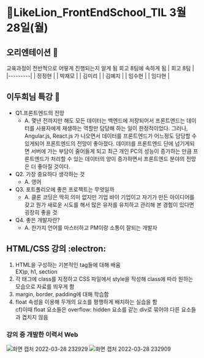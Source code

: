 # 🔖LikeLion_FrontEndSchool_TIL 3월 28일(월) 

## 오리엔테이션 :clap:
교육과정이 전반적으로 어떻게 진행되는지 알게 됨
회고 8팀에 속하게 됨
| 회고 8팀 |
|---------|
| 정정현 |
| 박재모 |
| 김미리 |
| 김예지 |
| 임수현 |
| 임다현 |
## 이두희님 특강 :rocket:
* Q1.프론트엔드의 전망
  * A. 몇년 전까지만 해도 모든 데이터는 백엔드에 저장되어서 프론트엔드는 데이터를 사용자에게 재생하는 역할만 담당해 하는 일이 한정적이었다. 그러나, Angular.js, React.js 가 나오면서 데이터를 프론트엔드가 어느정도 담당할 수 있게되어 프론트엔드의 전망이 좋아졌다. 데이터를 프론트엔드 단에 넘기게되면 서버에 가는 부담이 줄어들게 되고 최근 개인 PC의 성능이 증가하는 만큼 프론트엔드가 처리할 수 있는 데이터의 양이 증가하면서 프론트엔드 분야의 전망은 더 좋아질 것이다.
* Q2. 가장 중요하다 생각하는 것
  * A. 영어
* Q3. 포트폴리오에 좋은 프로젝트는 무엇일까
  * A. 클론 코딩은 딱히 의미 없지만 기업 바이 기업이고 자기가 만든 아이디어를 갖고 뭔가 새로운 시도를 해서 많은 유저를 유치하고 관리해 본 경험이 있다면 굉장히 좋을 것
* Q4. 좋은 개발자란?
  * A. 한가지 언어를 마스터하고 PM이랑 소통이 잘되는 개발자
## HTML/CSS 강의 :electron:
1. HTML을 구성하는 기본적인 tag들에 대해 배움 </br> EX)p, h1, section
2. 각 태그에 class를 지정하고 CSS 파일에서 style을 작성해 class에 따라 원하는 모습으로 자료를 띄우게 함
3. margin, border, padding에 대해 학습함
4. float 속성을 이용해 두개의 요소를 평행하게 배치하는 실습을 함 </br> cf)이때 float 요소들은 overflow: hidden 요소를 같는 div로 묶어야 다른 요소들과 겹치지 않음

### 강의 중 개발한 이력서 Web
![화면 캡처 2022-03-28 232929](https://user-images.githubusercontent.com/68142773/160420973-e493475d-bffa-4e38-ae03-25b66342081f.png)
![화면 캡처 2022-03-28 232909](https://user-images.githubusercontent.com/68142773/160421126-8c213889-f839-4f48-8dda-02a2dc4e720c.png)
